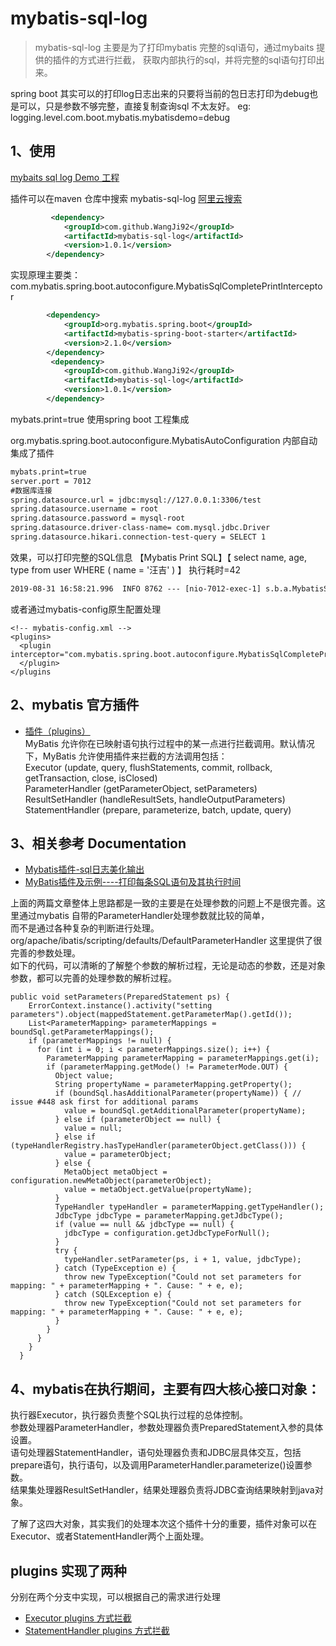 # mybatis-sql-log

> mybatis-sql-log 主要是为了打印mybatis 完整的sql语句，通过mybaits 提供的插件的方式进行拦截，
> 获取内部执行的sql，并将完整的sql语句打印出来。

spring boot 其实可以的打印log日志出来的只要将当前的包日志打印为debug也是可以，只是参数不够完整，直接复制查询sql 不太友好。
eg: logging.level.com.boot.mybatis.mybatisdemo=debug

<a name="VIcSM"></a>
## 1、使用
[mybaits sql log Demo 工程](https://github.com/WangJi92/mybatis-log-demo/blob/master/README.md)

插件可以在maven 仓库中搜索  mybatis-sql-log
[阿里云搜索](https://maven.aliyun.com/mvn/search)
```xml
         <dependency>
            <groupId>com.github.WangJi92</groupId>
            <artifactId>mybatis-sql-log</artifactId>
            <version>1.0.1</version>
        </dependency>
```

实现原理主要类：com.mybatis.spring.boot.autoconfigure.MybatisSqlCompletePrintInterceptor
```xml
        <dependency>
            <groupId>org.mybatis.spring.boot</groupId>
            <artifactId>mybatis-spring-boot-starter</artifactId>
            <version>2.1.0</version>
        </dependency>
         <dependency>
            <groupId>com.github.WangJi92</groupId>
            <artifactId>mybatis-sql-log</artifactId>
            <version>1.0.1</version>
        </dependency>
```
mybats.print=true 使用spring boot 工程集成

org.mybatis.spring.boot.autoconfigure.MybatisAutoConfiguration 内部自动集成了插件
```xml
mybats.print=true
server.port = 7012
#数据库连接
spring.datasource.url = jdbc:mysql://127.0.0.1:3306/test
spring.datasource.username = root
spring.datasource.password = mysql-root
spring.datasource.driver-class-name= com.mysql.jdbc.Driver
spring.datasource.hikari.connection-test-query = SELECT 1
```
效果，可以打印完整的SQL信息 【Mybatis Print SQL】【 select name, age, type from user WHERE ( name = '汪吉' ) 】   执行耗时=42

```xml
2019-08-31 16:58:21.996  INFO 8762 --- [nio-7012-exec-1] s.b.a.MybatisSqlCompletePrintInterceptor : 【Mybatis Print SQL】【 select name, age, type from user WHERE ( name = '汪吉' ) 】   执行耗时=42
```

或者通过mybatis-config原生配置处理
```text
<!-- mybatis-config.xml -->
<plugins>
  <plugin interceptor="com.mybatis.spring.boot.autoconfigure.MybatisSqlCompletePrintInterceptor">
  </plugin>
</plugins
```

<a name="d5d3a790"></a>
## 2、mybatis 官方插件

- [插件（plugins）](http://www.mybatis.org/mybatis-3/zh/configuration.html#plugins)<br />
MyBatis 允许你在已映射语句执行过程中的某一点进行拦截调用。默认情况下，MyBatis 允许使用插件来拦截的方法调用包括：<br />
Executor (update, query, flushStatements, commit, rollback, getTransaction, close, isClosed)<br />
ParameterHandler (getParameterObject, setParameters)<br />
ResultSetHandler (handleResultSets, handleOutputParameters)<br />
StatementHandler (prepare, parameterize, batch, update, query)

<a name="31742b2c"></a>
## 3、相关参考 Documentation

- [Mybatis插件-sql日志美化输出](https://my.oschina.net/junjunyuanyuankeke/blog/1975439)
- [MyBatis插件及示例----打印每条SQL语句及其执行时间](https://www.cnblogs.com/Xrq730/P/6972268.Html)

上面的两篇文章整体上思路都是一致的主要是在处理参数的问题上不是很完善。这里通过mybatis 自带的ParameterHandler处理参数就比较的简单，<br />而不是通过各种复杂的判断进行处理。org/apache/ibatis/scripting/defaults/DefaultParameterHandler 这里提供了很完善的参数处理。<br />如下的代码，可以清晰的了解整个参数的解析过程，无论是动态的参数，还是对象参数，都可以完善的处理参数的解析过程。

```
public void setParameters(PreparedStatement ps) {
    ErrorContext.instance().activity("setting parameters").object(mappedStatement.getParameterMap().getId());
    List<ParameterMapping> parameterMappings = boundSql.getParameterMappings();
    if (parameterMappings != null) {
      for (int i = 0; i < parameterMappings.size(); i++) {
        ParameterMapping parameterMapping = parameterMappings.get(i);
        if (parameterMapping.getMode() != ParameterMode.OUT) {
          Object value;
          String propertyName = parameterMapping.getProperty();
          if (boundSql.hasAdditionalParameter(propertyName)) { // issue #448 ask first for additional params
            value = boundSql.getAdditionalParameter(propertyName);
          } else if (parameterObject == null) {
            value = null;
          } else if (typeHandlerRegistry.hasTypeHandler(parameterObject.getClass())) {
            value = parameterObject;
          } else {
            MetaObject metaObject = configuration.newMetaObject(parameterObject);
            value = metaObject.getValue(propertyName);
          }
          TypeHandler typeHandler = parameterMapping.getTypeHandler();
          JdbcType jdbcType = parameterMapping.getJdbcType();
          if (value == null && jdbcType == null) {
            jdbcType = configuration.getJdbcTypeForNull();
          }
          try {
            typeHandler.setParameter(ps, i + 1, value, jdbcType);
          } catch (TypeException e) {
            throw new TypeException("Could not set parameters for mapping: " + parameterMapping + ". Cause: " + e, e);
          } catch (SQLException e) {
            throw new TypeException("Could not set parameters for mapping: " + parameterMapping + ". Cause: " + e, e);
          }
        }
      }
    }
  }
```

<a name="9a0fb259"></a>
## 4、mybatis在执行期间，主要有四大核心接口对象：

执行器Executor，执行器负责整个SQL执行过程的总体控制。<br />参数处理器ParameterHandler，参数处理器负责PreparedStatement入参的具体设置。<br />语句处理器StatementHandler，语句处理器负责和JDBC层具体交互，包括prepare语句，执行语句，以及调用ParameterHandler.parameterize()设置参数。<br />结果集处理器ResultSetHandler，结果处理器负责将JDBC查询结果映射到java对象。

了解了这四大对象，其实我们的处理本次这个插件十分的重要，插件对象可以在Executor、或者StatementHandler两个上面处理。

## plugins 实现了两种
分别在两个分支中实现，可以根据自己的需求进行处理
* [Executor plugins 方式拦截](https://github.com/WangJi92/mybatis-sql-log/tree/Executor)
* [StatementHandler plugins 方式拦截](https://github.com/WangJi92/mybatis-sql-log/tree/StatementHandler)
